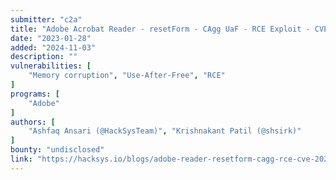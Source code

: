 ```yaml
---
submitter: "c2a"
title: "Adobe Acrobat Reader - resetForm - CAgg UaF - RCE Exploit - CVE-2023-21608"
date: "2023-01-28"
added: "2024-11-03"
description: ""
vulnerabilities: [
    "Memory corruption", "Use-After-Free", "RCE"
]
programs: [
    "Adobe"
]
authors: [
    "Ashfaq Ansari (@HackSysTeam)", "Krishnakant Patil (@shsirk)"
]
bounty: "undisclosed"
link: "https://hacksys.io/blogs/adobe-reader-resetform-cagg-rce-cve-2023-21608"
---
```




